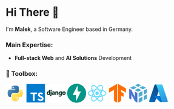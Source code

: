 # Hi There 👋

I'm **Malek**, a Software Engineer based in Germany.

### Main Expertise:
- **Full-stack Web** and **AI Solutions** Development

### 🧰 Toolbox:
<p>
  <img src="https://github.com/devicons/devicon/blob/master/icons/python/python-original.svg" alt="Python logo" width="50" height="50"/>
  <img src="https://github.com/devicons/devicon/blob/master/icons/typescript/typescript-original.svg" alt="Typescript logo" width="50" height="50"/>
  <img src="https://github.com/devicons/devicon/blob/master/icons/django/django-plain-wordmark.svg" alt="Django logo" width="50" height="50"/>
  <img src="https://github.com/devicons/devicon/blob/master/icons/fastapi/fastapi-original.svg" alt="Django logo" width="50" height="50"/>
  <img src="https://github.com/devicons/devicon/blob/master/icons/react/react-original.svg" alt="React logo" width="50" height="50"/>
  <img src="https://github.com/devicons/devicon/blob/master/icons/tensorflow/tensorflow-original.svg" alt="TensorFlow logo" width="50" height="50"/>
  <img src="https://github.com/devicons/devicon/blob/master/icons/numpy/numpy-original.svg" alt="NumPy logo" width="50" height="50"/>
  <img src="https://github.com/devicons/devicon/blob/master/icons/azure/azure-original.svg" alt="Azure logo" width="50" height="50"/>
</p>
